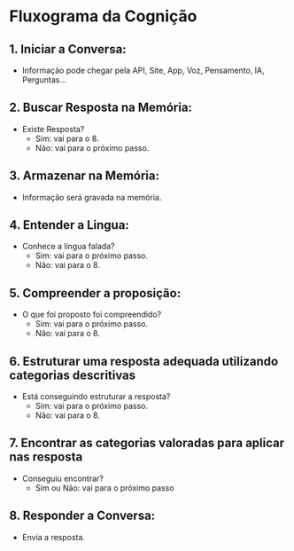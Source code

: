 # Fluxograma da Cognição

## 1. **Iniciar a Conversa:**

- Informação pode chegar pela API, Site, App, Voz, Pensamento, IA, Perguntas...

## 2. **Buscar Resposta na Memória:**

- Existe Resposta?
  - Sim: vai para o 8.
  - Não: vai para o próximo passo.

## 3. **Armazenar na Memória:**

- Informação será gravada na memória.

## 4. **Entender a Lingua:**

- Conhece a língua falada?
  - Sim: vai para o próximo passo.
  - Não: vai para o 8.

## 5. **Compreender a proposição:**

- O que foi proposto foi compreendido?
  - Sim: vai para o próximo passo.
  - Não: vai para o 8.

## 6. **Estruturar uma resposta adequada utilizando categorias descritivas**

- Está conseguindo estruturar a resposta?
  - Sim: vai para o próximo passo.
  - Não: vai para o 8.

## 7. **Encontrar as categorias valoradas para aplicar nas resposta**

- Conseguiu encontrar?
  - Sim ou Não: vai para o próximo passo

## 8. **Responder a Conversa:**

- Envia a resposta.
